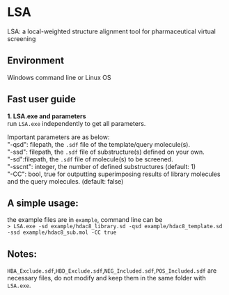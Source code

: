 # LSA
LSA: a local-weighted structure alignment tool for pharmaceutical virtual screening

## Environment
Windows command line or Linux OS

## Fast user guide
**1. LSA.exe and parameters**<br />
run `LSA.exe` independently to get all parameters.

Important parameters are as below:<br/>
"-qsd": filepath, the `.sdf` file of the template/query molecule(s).<br/>
"-ssd": filepath, the `.sdf` file of substructure(s) defined on your own.<br/>
"-sd":filepath, the `.sdf` file of molecule(s) to be screened.<br/>
"-sscnt": integer, the number of defined substructures (default: 1)<br/>
"-CC": bool, true for outputting superimposing results of library molecules and the query molecules. (default: false)<br/>

## A simple usage:
the example files are in `example`, command line can be <br/>
`> LSA.exe -sd example/hdac8_library.sd -qsd example/hdac8_template.sd -ssd example/hdac8_sub.mol -CC true`

## Notes:
`HBA_Exclude.sdf`,`HBD_Exclude.sdf`,`NEG_Included.sdf`,`POS_Included.sdf` are necessary files, do not modify and keep them in the same folder with `LSA.exe`.
